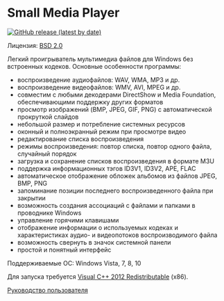 # Small Media Player

[![GitHub release (latest by date)](https://img.shields.io/github/v/release/smallsoft-rus/media-player)](https://github.com/smallsoft-rus/media-player/releases)

Лицензия: [BSD 2.0](https://gitflic.ru/project/smallsoft/media-player/blob?file=LICENSE&branch=main)

Легкий проигрыватель мультимедиа файлов для Windows без встроенных кодеков. Основные особенности программы:
- воспроизведение аудиофайлов: WAV, WMA, MP3 и др.
- воспроизведение видеофайлов: WMV, AVI, MPEG и др.
- совместим с любыми декодерами DirectShow и Media Foundation, обеспечивающими поддержку других форматов
- просмотр изображений (BMP, JPEG, GIF, PNG) с автоматической прокруткой слайдов
- небольшой размер и потребление системных ресурсов
- оконный и полноэкранный режим при просмотре видео
- редактирование списка воспроизведения
- режимы воспроизведения: повтор списка, повтор одного файла, случайный порядок
- загрузка и сохранение списков воспроизведения в формате M3U
- поддержка информационных тэгов ID3V1, ID3V2, APE, FLAC
- автоматическое отображение обложек альбомов из файлов JPEG, BMP, PNG
- запоминание позиции последнего воспроизведенного файла при закрытии
- возможность создания ассоциаций с файлами и папками в проводнике Windows
- управление горячими клавишами
- отображение информации о используемых кодеках и характеристиках аудио- и видеопотоков воспроизводимого файла
- возможность свернуть в значок системной панели
- простой и понятный интерфейс 

Поддерживаемые ОС: Windows Vista, 7, 8, 10

Для запуска требуется [Visual C++ 2012 Redistributable](https://www.microsoft.com/en-us/download/details.aspx?id=30679) (x86).

[Руководство пользователя](https://gitflic.ru/project/smallsoft/media-player/blob?file=docs%2Fuser-manual.md&branch=main)
